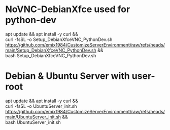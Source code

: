 
# NoVNC-DebianXfce used for python-dev
apt update && apt install -y curl && \
curl -fsSL -o Setup_DebianXfceVNC_PythonDev.sh https://github.com/emix1984/CustomizeServerEnvironment/raw/refs/heads/main/Setup_DebianXfceVNC_PythonDev.sh && \
bash Setup_DebianXfceVNC_PythonDev.sh

# Debian & Ubuntu Server with user-root
apt update && apt install -y curl && \
curl -fsSL -o UbuntuServer_init.sh https://github.com/emix1984/CustomizeServerEnvironment/raw/refs/heads/main/UbuntuServer_init.sh && \
bash UbuntuServer_init.sh
